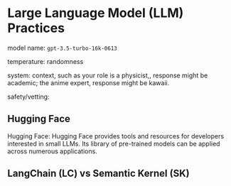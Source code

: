 # Large Language Model (LLM) Practices

model name: `gpt-3.5-turbo-16k-0613`

temperature: randomness

system: context, such as your role is a physicist,, response might be academic; the anime expert, response might be kawaii.

safety/vetting: 

## Hugging Face

Hugging Face: Hugging Face provides tools and resources for developers interested in small LLMs. Its library of pre-trained models can be applied across numerous applications.

## LangChain (LC) vs Semantic Kernel (SK)
